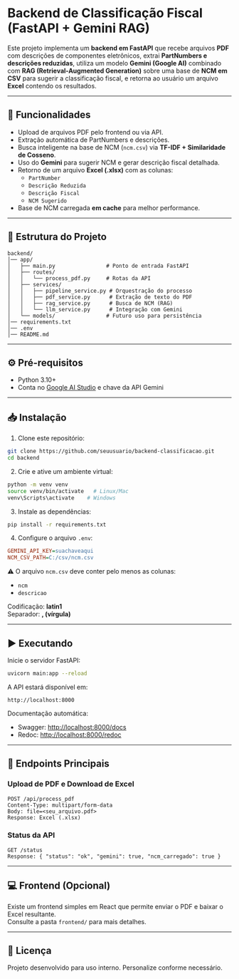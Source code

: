 # Backend de Classificação Fiscal (FastAPI + Gemini RAG)

Este projeto implementa um **backend em FastAPI** que recebe arquivos **PDF** com descrições de componentes eletrônicos, extrai **PartNumbers e descrições reduzidas**, utiliza um modelo **Gemini (Google AI)** combinado com **RAG (Retrieval-Augmented Generation)** sobre uma base de **NCM em CSV** para sugerir a classificação fiscal, e retorna ao usuário um arquivo **Excel** contendo os resultados.

---

## 🚀 Funcionalidades

- Upload de arquivos PDF pelo frontend ou via API.
- Extração automática de PartNumbers e descrições.
- Busca inteligente na base de NCM (`ncm.csv`) via **TF-IDF + Similaridade de Cosseno**.
- Uso do **Gemini** para sugerir NCM e gerar descrição fiscal detalhada.
- Retorno de um arquivo **Excel (.xlsx)** com as colunas:
  - `PartNumber`
  - `Descrição Reduzida`
  - `Descrição Fiscal`
  - `NCM Sugerido`
- Base de NCM carregada **em cache** para melhor performance.

---

## 📂 Estrutura do Projeto

```
backend/
│── app/
│   ├── main.py                # Ponto de entrada FastAPI
│   ├── routes/
│   │   └── process_pdf.py     # Rotas da API
│   ├── services/
│   │   ├── pipeline_service.py # Orquestração do processo
│   │   ├── pdf_service.py      # Extração de texto do PDF
│   │   ├── rag_service.py      # Busca de NCM (RAG)
│   │   └── llm_service.py      # Integração com Gemini
│   └── models/                # Futuro uso para persistência
│── requirements.txt
│── .env
│── README.md
```

---

## ⚙️ Pré-requisitos

- Python 3.10+
- Conta no [Google AI Studio](https://aistudio.google.com/) e chave da API Gemini

---

## 📥 Instalação

1. Clone este repositório:

```bash
git clone https://github.com/seuusuario/backend-classificacao.git
cd backend
```

2. Crie e ative um ambiente virtual:

```bash
python -m venv venv
source venv/bin/activate   # Linux/Mac
venv\Scripts\activate    # Windows
```

3. Instale as dependências:

```bash
pip install -r requirements.txt
```

4. Configure o arquivo `.env`:

```ini
GEMINI_API_KEY=suachaveaqui
NCM_CSV_PATH=C:/csv/ncm.csv
```

⚠️ O arquivo `ncm.csv` deve conter pelo menos as colunas:

- `ncm`
- `descricao`

Codificação: **latin1**  
Separador: **, (vírgula)**

---

## ▶️ Executando

Inicie o servidor FastAPI:

```bash
uvicorn main:app --reload
```

A API estará disponível em:

```
http://localhost:8000
```

Documentação automática:

- Swagger: [http://localhost:8000/docs](http://localhost:8000/docs)
- Redoc: [http://localhost:8000/redoc](http://localhost:8000/redoc)

---

## 📌 Endpoints Principais

### Upload de PDF e Download de Excel
```http
POST /api/process_pdf
Content-Type: multipart/form-data
Body: file=<seu_arquivo.pdf>
Response: Excel (.xlsx)
```

### Status da API
```http
GET /status
Response: { "status": "ok", "gemini": true, "ncm_carregado": true }
```

---

## 💻 Frontend (Opcional)

Existe um frontend simples em React que permite enviar o PDF e baixar o Excel resultante.  
Consulte a pasta `frontend/` para mais detalhes.

---

## 📜 Licença

Projeto desenvolvido para uso interno. Personalize conforme necessário.
